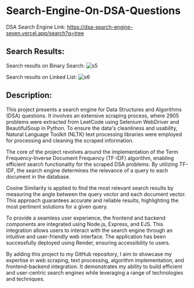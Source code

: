 # Search-Engine-On-DSA-Questions
DSA Search Engine Link: https://dsa-search-engine-seven.vercel.app/search?q=tree

## Search Results:
Search results on Binary Search:
![s5](https://github.com/Piyush-Pise/Search-Engine-On-DSA-Questions/assets/75115056/69935994-8994-49bb-b0ba-d0d068e1a579)

Search results on Linked List:
![s6](https://github.com/Piyush-Pise/Search-Engine-On-DSA-Questions/assets/75115056/d5fc823e-7e08-4735-aca7-79a5cee8b43e)

## Description:
This project presents a search engine for Data Structures and Algorithms (DSA) questions. It involves an extensive scraping process, where 2905 problems were extracted from LeetCode using Selenium WebDriver and BeautifulSoup in Python. To ensure the data's cleanliness and usability, Natural Language Toolkit (NLTK) text processing libraries were employed for processing and cleaning the scraped information.

The core of the project revolves around the implementation of the Term Frequency-Inverse Document Frequency (TF-IDF) algorithm, enabling efficient search functionality for the scraped DSA problems. By utilizing TF-IDF, the search engine determines the relevance of a query to each document in the database.

Cosine Similarity is applied to find the most relevant search results by measuring the angle between the query vector and each document vector. This approach guarantees accurate and reliable results, highlighting the most pertinent solutions for a given query.

To provide a seamless user experience, the frontend and backend components are integrated using Node.js, Express, and EJS. This integration allows users to interact with the search engine through an intuitive and user-friendly web interface. The application has been successfully deployed using Render, ensuring accessibility to users.

By adding this project to my GitHub repository, I aim to showcase my expertise in web scraping, text processing, algorithm implementation, and frontend-backend integration. It demonstrates my ability to build efficient and user-centric search engines while leveraging a range of technologies and techniques.
